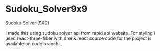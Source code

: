 # Sudoku_Solver9x9
Sudoku Solver (9X9)

I made this using sudoku solver api from rapid api website .For styling i used react-three-fiber with drei & react
source code for the project is available on code branch ..
